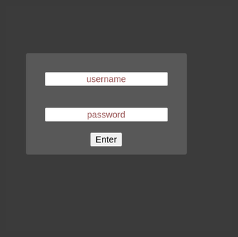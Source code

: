 <style>

body {

	background-attachment: fixed;
	color: #333;
}

.box {
	border-radius: 3px;
	background: rgba(101, 101, 101, 0.7); margin: auto; padding: 12px;
}

.lightbox {
	zoom: 1.5;
	position: fixed;
	top: 0;
	left: 0;
	width: 100%;
	height: 100%;
	background: rgba(10, 10, 10, 0.8);
	text-align: center;
	margin: auto;

}

div.horizontal {
	display: flex;
	justify-content: center;
	height: 100%;
}

div.vertical {
	display: flex;
	flex-direction: column;
	justify-content: center;
	width: 100%;
}

::-webkit-input-placeholder {
   color: #955;
   text-align: center;
}

::-moz-placeholder {
   color: #955;
   text-align: center;
}

:-ms-input-placeholder {
   color: #955;
   text-align: center;
}

</style>

<div id="loginbox" class="lightbox" >
	<div class="horizontal">
		<div class="vertical">
			<div class="box">
				<input style="margin: 16px; text-align: center;" id="username" type="password" placeholder="username" /> <br />
				<input style="margin: 16px; text-align: center;" id="password" type="password" placeholder="password" /> <br />
				<button id="loginbutton" type="button">Enter</button>
				<p id="wrongPassword" style="display: none">wrong password</p>
			</div>
		</div>
	</div>
</div>

<script type="text/javascript" src="https://code.jquery.com/jquery-1.12.0.min.js"></script>
<script type="text/javascript" src="https://rawcdn.githack.com/chrisveness/crypto/7067ee62f18c76dd4a9d372a00e647205460b62b/sha1.js"></script>
<script type="text/javascript">
"use strict";

function loadPage(pwd) {

	var hash= pwd;
	hash= Sha1.hash(pwd);
	var url= hash + "/index.html";

	$.ajax({
		url : url,
		dataType : "html",
		success : function(data) {

			window.location= url;

		},
		error : function(xhr, ajaxOptions, thrownError) {

						parent.location.hash= hash;

			//$("#wrongPassword").show();
			$("#password").attr("placeholder","wrong password");
			$("#password").val("");
		}
	});
}

$("#loginbutton").on("click", function() {
	loadPage($("#username").val()+$("#password").val());
});
$("#password").keypress(function(e) {
	if (e.which == 13) {
		//loadPage($("#password").val());
		loadPage($("#username").val()+$("#password").val());
	}
});
$("#password").focus();

</script>

